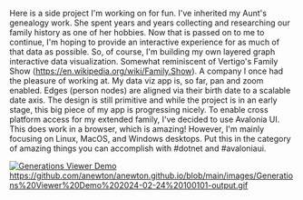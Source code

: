 Here is a side project I'm working on for fun.  I've inherited my Aunt's genealogy work.  She spent years and years collecting and researching our family history as one of her hobbies.  Now that is passed on to me to continue, I'm hoping to provide an interactive experience for as much of that data as possible.  So, of course, I'm building my own layered graph interactive data visualization.  Somewhat reminiscent of Vertigo's Family Show (https://en.wikipedia.org/wiki/Family.Show).  A company I once had the pleasure of working at.  My data viz app is, so far, pan and zoom enabled.  Edges (person nodes) are aligned via their birth date to a scalable date axis.  The design is still primitive and while the project is in an early stage, this big piece of my app is progressing nicely.  To enable cross platform access for my extended family, I've decided to use Avalonia UI.  This does work in a browser, which is amazing!  However, I'm mainly focusing on Linux, MacOS, and Windows desktops.  Put this in the category of amazing things you can accomplish with #dotnet and #avaloniaui.

[![Generations Viewer Demo](https://github.com/anewton/anewton.github.io/blob/main/images/Generations%20Viewer%20Demo%202024-02-24%20100101-output.gif)](https://github.com/anewton/anewton.github.io/blob/main/images/Generations%20Viewer%20Demo%202024-02-24%20100101-output.gif)https://github.com/anewton/anewton.github.io/blob/main/images/Generations%20Viewer%20Demo%202024-02-24%20100101-output.gif
